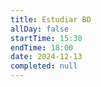 ```yaml
---
title: Estudiar BD
allDay: false
startTime: 15:30
endTime: 18:00
date: 2024-12-13
completed: null
---
```

